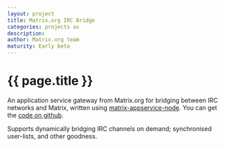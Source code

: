 ```yaml
---
layout: project
title: Matrix.org IRC Bridge
categories: projects as
description: 
author: Matrix.org team
maturity: Early beta
---
```


# {{ page.title }}
An application service gateway from Matrix.org for bridging between IRC networks and Matrix, written using [matrix-appservice-node](http://matrix.org/blog/project/matrix-appservice-node/). You can get the [code on github](https://github.com/matrix-org/matrix-appservice-irc).

Supports dynamically bridging IRC channels on demand; synchronised user-lists, and other goodness.

